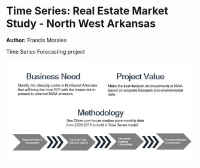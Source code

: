# Time Series: Real Estate Market Study - North West Arkansas

**Author:** Francis Morales

Time Series Forecasting project

<img src="ProjectDetails.PNG">
